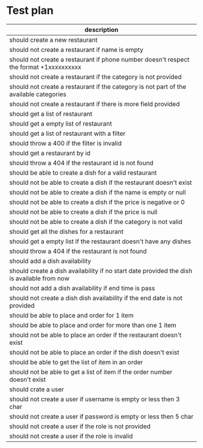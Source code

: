 # Test plan

| description                                                                                |
| ------------------------------------------------------------------------------------------ |
| should create a new restaurant                                                             |
| should not create a restaurant if name is empty                                            |
| should not create a restaurant if phone number doesn't respect the format +1xxxxxxxxxx     |
| should not create a restaurant if the category is not provided                             |
| should not create a restaurant if the category is not part of the available categories     |
| should not create a restaurant if there is more field provided                             |
| should get a list of restaurant                                                            |
| should get a empty list of restaurant                                                      |
| should get a list of restaurant with a filter                                              |
| should throw a 400 if the filter is invalid                                                |
| should get a restaurant by id                                                              |
| should throw a 404 if the restaurant id is not found                                       |
| should be able to create a dish for a valid restaurant                                     |
| should not be able to create a dish if the restaurant doesn't exist                        |
| should not be able to create a dish if the name is empty or null                           |
| should not be able to create a dish if the price is negative or 0                          |
| should not be able to create a dish if the price is null                                   |
| should not be able to create a dish if the category is not valid                           |
| should get all the dishes for a restaurant                                                 |
| should get a empty list if the restaurant doesn't have any dishes                          |
| should throw a 404 if the restaurant is not found                                          |
| should add a dish availability                                                             |
| should create a dish availability if no start date provided the dish is available from now |
| should not add a dish availability if end time is pass                                     |
| should not create a dish dish availability if the end date is not provided                 |
| should be able to place and order for 1 item                                               |
| should be able to place and order for more than one 1 item                                 |
| should not be able to place an order if the restaurant doesn't exist                       |
| should not be able to place an order if the dish doesn't exist                             |
| should be able to get the list of item in an order                                         |
| should not be able to get a list of item if the order number doesn't exist                 |
| should crate a user                                                                        |
| should not create a user if username is empty or less then 3 char                          |
| should not create a user if password is empty or less then 5 char                          |
| should not create a user if the role is not provided                                       |
| should not create a user if the role is invalid                                            |
